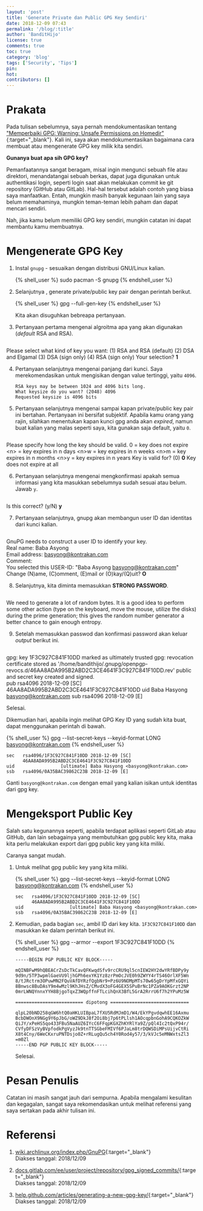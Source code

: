 ```yaml
---
layout: 'post'
title: 'Generate Private dan Public GPG Key Sendiri'
date: 2018-12-09 07:43
permalink: '/blog/:title'
author: 'BanditHijo'
license: true
comments: true
toc: true
category: 'blog'
tags: ['Security', 'Tips']
pin:
hot:
contributors: []
---
```


<!-- BANNER OF THE POST -->
<!-- <img class="post&#45;body&#45;img" src="{{ site.lazyload.logo_blank_banner }}" data-echo="" onerror="imgError(this);" alt="banner"> -->

# Prakata

Pada tulisan sebelumnya, saya pernah mendokumentasikan tentang ["Memperbaiki GPG: Warning: Unsafe Permissions on Homedir"](https://bandithijo.com/blog/memperbaiki-gpg-permissions-on-homedir){:target="_blank"}. Kali ini, saya akan mendokumentasikan bagaimana cara membuat atau mengenerate GPG key milik kita sendiri.

**Gunanya buat apa sih GPG key?**

Pemanfaatannya sangat beragam, misal ingin mengunci sebuah file atau direktori, menandatangai sebuah berkas, dapat juga digunakan untuk authentikasi login, seperti login saat akan melakukan commit ke git repository (GitHub atau GitLab). Hal-hal tersebut adalah contoh yang biasa saya manfaatkan. Entah, mungkin masih banyak kegunaan lain yang saya belum memahaminya, mungkin teman-teman lebih paham dan dapat mencari sendiri.

Nah, jika kamu belum memiliki GPG key sendiri, mungkin catatan ini dapat membantu kamu membuatnya.

# Mengenerate GPG Key

1. Instal `gnupg` - sesuaikan dengan distribusi GNU/Linux kalian.

    {% shell_user %}
sudo pacman -S gnupg
{% endshell_user %}

2. Selanjutnya , generate private/public key pair dengan perintah berikut.

   {% shell_user %}
gpg --full-gen-key
{% endshell_user %}

   Kita akan disuguhkan bebreapa pertanyaan.

3. Pertanyaan pertama mengenai algroitma apa yang akan digunakan (_default_ RSA and RSA).

   <pre>
Please select what kind of key you want:
    (1) RSA and RSA (default)
    (2) DSA and Elgamal
    (3) DSA (sign only)
    (4) RSA (sign only)
Your selection? <span class="is-warning"><b>1</b></span></pre>

4. Pertanyaan selanjutnya mengenai panjang dari kunci. Saya merekomendasikan untuk mengisikan dengan value tertinggi, yaitu `4096`.

   ```
   RSA keys may be between 1024 and 4096 bits long.
   What keysize do you want? (2048) 4096
   Requested keysize is 4096 bits
   ```

5. Pertanyaan selanjutnya mengenai sampai kapan private/public key pair ini bertahan. Pertanyaan ini bersifat subjektif. Apabila kamu orang yang rajin, silahkan menentukan kapan kunci gpg anda akan _expired_, namun buat kalian yang malas seperti saya, kita gunakan saja default, yaitu `0`.

   <pre>
Please specify how long the key should be valid.
    0 = key does not expire
    &lt;n>  = key expires in n days
    &lt;n>w = key expires in n weeks
    &lt;n>m = key expires in n months
    &lt;n>y = key expires in n years
Key is valid for? (0) <span class="is-warning"><b>0</b></span>
Key does not expire at all</pre>

6. Pertanyaan selanjutnya mengenai mengkonfirmasi apakah semua informasi yang kita masukkan sebelumnya sudah sesuai atau belum. Jawab `y`.

   <pre>
Is this correct? (y/N) <span class="is-warning"><b>y</b></span></pre>

7. Pertanyaan selanjutnya, gnupg akan membangun user ID dan identitas dari kunci kalian.

   <pre>
GnuPG needs to construct a user ID to identify your key.<br>
Real name: Baba Asyong<br>
Email address: basyong@kontrakan.com<br>
Comment:<br>
You selected this USER-ID:
  "Baba Asyong <basyong@kontrakan.com>"<br>
Change (N)ame, (C)omment, (E)mail or (O)kay/(Q)uit? <span class="is-warning"><b>O</b></span></pre>

8. Selanjutnya, kita diminta memasukkan **STRONG PASSWORD**.

   <pre>
We need to generate a lot of random bytes. It is a good idea to perform
some other action (type on the keyboard, move the mouse, utilize the
disks) during the prime generation; this gives the random number
generator a better chance to gain enough entropy.</pre>

9. Setelah memasukkan passwod dan konfirmasi password akan keluar *output* berikut ini.

   <pre>
gpg: key 1F3C927C841F10DD marked as ultimately trusted
gpg: revocation certificate stored as '/home/bandithijo/.gnupg/openpgp-revocs.d/46AA8ADA995B2ABD2C3CE4641F3C927C841F10DD.rev'
public and secret key created and signed.<br>
pub   rsa4096 2018-12-09 [SC]
      46AA8ADA995B2ABD2C3CE4641F3C927C841F10DD
uid                      Baba Hasyong <basyong@kontrakan.com>
sub   rsa4096 2018-12-09 [E]</pre>

   Selesai.

   Dikemudian hari, apabila ingin melihat GPG Key ID yang sudah kita buat, dapat menggunakan perintah di bawah.

   {% shell_user %}
gpg --list-secret-keys --keyid-format LONG basyong@kontrakan.com
{% endshell_user %}

   ```
   sec   rsa4096/1F3C927C841F10DD 2018-12-09 [SC]
         46AA8ADA995B2ABD2C3CE4641F3C927C841F10DD
   uid                 [ultimate] Baba Hasyong <basyong@kontrakan.com>
   ssb   rsa4096/0A35BAC39862C23B 2018-12-09 [E]
   ```

   Ganti `basyong@kontrakan.com` dengan email yang kalian isikan untuk identitas dari gpg key.

# Mengeksport Public Key

Salah satu kegunannya seperti, apabila terdapat aplikasi seperti GitLab atau GitHub, dan lain sebagainya yang membutuhkan gpg public key kita, maka kita perlu melakukan export dari gpg public key yang kita miliki.

Caranya sangat mudah.

1. Untuk melihat gpg public key yang kita miliki.

   {% shell_user %}
gpg --list-secret-keys --keyid-format LONG basyong@kontrakan.com
{% endshell_user %}

   ```
   sec   rsa4096/1F3C927C841F10DD 2018-12-09 [SC]
         46AA8ADA995B2ABD2C3CE4641F3C927C841F10DD
   uid                 [ultimate] Baba Hasyong <basyong@kontrakan.com>
   ssb   rsa4096/0A35BAC39862C23B 2018-12-09 [E]
   ```

2. Kemudian, pada bagian `sec`, ambil ID dari key kita. `1F3C927C841F10DD` dan masukkan ke dalam perintah berikut ini.

   {% shell_user %}
gpg --armor --export 1F3C927C841F10DD
{% endshell_user %}

   ```
   -----BEGIN PGP PUBLIC KEY BLOCK-----

   mQINBFwM9hQBEACrZsDcTkCavQFKwqdSfv9rcCRU9ql5cnIEW2HY2dwYRfBDPy9y
   9d9n/5TP3wpmlGaeVU9ljhGPh6exYK1Yz8zrPmOcJVE0h9ZWYY4rTS46OrlXF5Wn
   8/tJRctrm3OPuwMN2FQuVAfDYRzfQgbNr9+Pz6U9NOMpMTs70w65gDrYpMfxGQYi
   8Bnwsc8BuDAsY9m4wMzl9KhJHsZ/CMvdX3oFG4GEX5SPuBrNc1PZa9AOKGrzt2NP
   0mrLWNQYnnxYYH8BjgoTqxZ3WQpffnFTLcihQnX3BfL5GrA2RrrU6f7h2YPuMz5W

   ========================= dipotong =============================

   qlpL20bND258qGW6htQ0aHKLUIBpaL7fXU5RdMJmD1/W4/EkYPgvdqwhEE16Axmu
   BcbDWOnX9NGg9Y6pJbG/oWZ9DkJ8f2Oi8bj7p6tPLlsh1AOcqpbnGohA9CQKOZkW
   QiJY/xPeHS5qo433FBu5NaAUZ6IYcC6FFqpKGXZhKYRlYa9Z/pQl4Ic2tQxP94r/
   CVfyDFSzVyBVpfodkPgVyzJk9tnTTSGbeFMIVf6PJaLm8trDQWSDiMPsUijvCtRi
   X8t4Cny/6WeCKxruPNTDsjo0Z+rRLugQu5ch4Y0Rod4y57/3/kVJc5eMNWxtsZl3
   =m0Zl
   -----END PGP PUBLIC KEY BLOCK-----
   ```

   Selesai.

# Pesan Penulis

Catatan ini masih sangat jauh dari sempurna. Apabila mengalami kesulitan dan kegagalan, sangat saya rekomendasikan untuk melihat referensi yang saya sertakan pada akhir tulisan ini.



# Referensi

1. [wiki.archlinux.org/index.php/GnuPG](https://wiki.archlinux.org/index.php/GnuPG){:target="_blank"}
<br>Diakses tanggal: 2018/12/09

2. [docs.gitlab.com/ee/user/project/repository/gpg_signed_commits/](https://docs.gitlab.com/ee/user/project/repository/gpg_signed_commits/){:target="_blank"}
<br>Diakses tanggal: 2018/12/09

3. [help.github.com/articles/generating-a-new-gpg-key/](https://help.github.com/articles/generating-a-new-gpg-key/){:target="_blank"}
<br>Diakses tanggal: 2018/12/09

